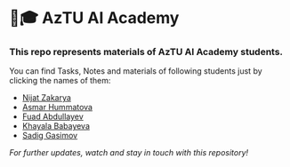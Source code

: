 
# 🤖🎓 AzTU AI Academy

### This repo represents materials of **AzTU AI Academy** students.

You can find Tasks, Notes and materials of following students just by clicking the names of them:

- [Nijat Zakarya](https://github.com/Edalet-eng/Tasks/tree/main/Nijats%20Tasks)
- [Asmar Hummatova](https://github.com/Edalet-eng/Tasks/tree/main/Asmar%20tasks)
- [Fuad Abdullayev]()
- [Khayala Babayeva](https://github.com/Edalet-eng/Tasks/tree/main/Xayala%20task)
- [Sadig Gasimov](https://github.com/Edalet-eng/Tasks/tree/main/Sadig%20tasks)

_For further updates, watch and stay in touch with this repository!_
